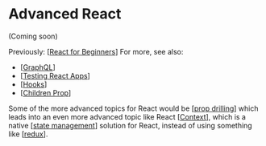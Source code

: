 # Advanced React

(Coming soon)

Previously: 
[[React for Beginners]]
For more, see also: 
- [[GraphQL]]
- [[Testing React Apps]]
- [[Hooks]]
- [[Children Prop]]





Some of the more advanced topics for React would be [[prop drilling]] which leads into an even more advanced topic like React [[Context]], which is a native [[state management]] solution for React, instead of using something like [[redux]].

[//begin]: # "Autogenerated link references for markdown compatibility"
[React for Beginners]: react-for-beginners "React for beginners"
[GraphQL]: graphql "GraphQL Course"
[Testing React Apps]: testing-react-apps "Testing React Applications"
[Hooks]: hooks "React Hooks"
[Children Prop]: children-prop "Children Prop"
[prop drilling]: prop-drilling "Prop Drilling"
[Context]: context "Context"
[state management]: state-management "State Management"
[redux]: redux "Redux"
[//end]: # "Autogenerated link references"